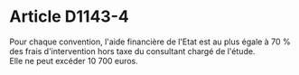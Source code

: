 # Article D1143-4

  
Pour chaque convention, l'aide financière de l'Etat est au plus égale à 70 % des frais d'intervention hors taxe du consultant chargé de l'étude.   
Elle ne peut excéder 10 700 euros.
